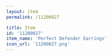 ```yaml
---
layout: item
permalink: /11200027

title: Item
id: '11200027'
item_name: 'Perfect Defender Earrings'
icon_url: '11200027.png'
---
```

